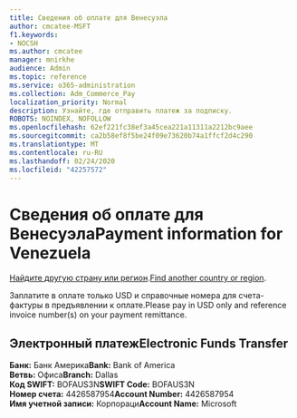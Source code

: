 ```yaml
---
title: Сведения об оплате для Венесуэла
author: cmcatee-MSFT
f1.keywords:
- NOCSH
ms.author: cmcatee
manager: mnirkhe
audience: Admin
ms.topic: reference
ms.service: o365-administration
ms.collection: Adm_Commerce_Pay
localization_priority: Normal
description: Узнайте, где отправить платеж за подписку.
ROBOTS: NOINDEX, NOFOLLOW
ms.openlocfilehash: 62ef221fc38ef3a45cea221a11311a2212bc9aee
ms.sourcegitcommit: ca2b58ef8f5be24f09e73620b74a1ffcf2d4c290
ms.translationtype: MT
ms.contentlocale: ru-RU
ms.lasthandoff: 02/24/2020
ms.locfileid: "42257572"
---
```

# <a name="payment-information-for-venezuela"></a><span data-ttu-id="78643-103">Сведения об оплате для Венесуэла</span><span class="sxs-lookup"><span data-stu-id="78643-103">Payment information for Venezuela</span></span>

<span data-ttu-id="78643-104">[Найдите другую страну или регион](../billing-and-payments/pay-for-your-subscription.md).</span><span class="sxs-lookup"><span data-stu-id="78643-104">[Find another country or region](../billing-and-payments/pay-for-your-subscription.md).</span></span>

<span data-ttu-id="78643-105">Заплатите в оплате только USD и справочные номера для счета-фактуры в предъявлении к оплате.</span><span class="sxs-lookup"><span data-stu-id="78643-105">Please pay in USD only and reference invoice number(s) on your payment remittance.</span></span>

## <a name="electronic-funds-transfer"></a><span data-ttu-id="78643-106">Электронный платеж</span><span class="sxs-lookup"><span data-stu-id="78643-106">Electronic Funds Transfer</span></span>

<span data-ttu-id="78643-107">**Банк:** Банк Америка</span><span class="sxs-lookup"><span data-stu-id="78643-107">**Bank:** Bank of America</span></span>  
<span data-ttu-id="78643-108">**Ветвь:** Офиса</span><span class="sxs-lookup"><span data-stu-id="78643-108">**Branch:** Dallas</span></span>  
<span data-ttu-id="78643-109">**Код SWIFT:** BOFAUS3N</span><span class="sxs-lookup"><span data-stu-id="78643-109">**SWIFT Code:** BOFAUS3N</span></span>  
<span data-ttu-id="78643-110">**Номер счета:** 4426587954</span><span class="sxs-lookup"><span data-stu-id="78643-110">**Account Number:** 4426587954</span></span>  
<span data-ttu-id="78643-111">**Имя учетной записи:** Корпораци</span><span class="sxs-lookup"><span data-stu-id="78643-111">**Account Name:** Microsoft</span></span>  